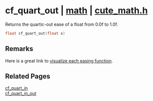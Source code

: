 # cf_quart_out | [math](https://github.com/RandyGaul/cute_framework/blob/master/docs/math/README.md) | [cute_math.h](https://github.com/RandyGaul/cute_framework/blob/master/include/cute_math.h)

Returns the quartic-out ease of a float from 0.0f to 1.0f.

```cpp
float cf_quart_out(float x)
```

## Remarks

Here is a great link to [visualize each easing function](https://easings.net/).

## Related Pages

[cf_quart_in](https://github.com/RandyGaul/cute_framework/blob/master/docs/math/cf_quart_in.md)  
[cf_quart_in_out](https://github.com/RandyGaul/cute_framework/blob/master/docs/math/cf_quart_in_out.md)  
